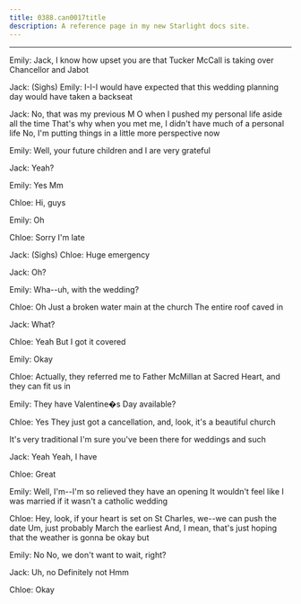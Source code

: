 ```yaml
---
title: 0388.can0017title
description: A reference page in my new Starlight docs site.
---
```

----- 
Emily: Jack, I know how upset you are that Tucker McCall is taking over 
Chancellor and Jabot
 
Jack: (Sighs) 
Emily: I-I-I would have expected that this wedding planning day would have 
taken a backseat
 
Jack: No, that was my previous M
O
 when I pushed my personal life aside all 
the time
 That's why when you met me, I didn't have much of a personal life
 No, 
I'm putting things in a little more perspective now
 
Emily: Well, your future children and I are very grateful
 
Jack: Yeah? 
 
Emily: Yes
 Mm
 
Chloe: Hi, guys
 
Emily: Oh
 
Chloe: Sorry I'm late
 
Jack: (Sighs) 
Chloe: Huge emergency
 
Jack: Oh? 
 
Emily: Wha--uh, with the wedding? 
 
Chloe: Oh
 Just a broken water main at the church
 The entire roof caved in


Jack: What? 
 
Chloe: Yeah
 But I got it covered
 
Emily: Okay
 
Chloe: Actually, they referred me to Father McMillan at Sacred Heart, and 
they can fit us in
 
Emily: They have Valentine�s Day available? 
 
Chloe: Yes
 They just got a cancellation, and, look, it's a beautiful church
 
It's very traditional
 I'm sure you've been there for weddings and such
 
Jack: Yeah
 Yeah, I have
 
Chloe: Great
 
Emily: Well, I'm--I'm so relieved they have an opening
 It wouldn't feel like 
I was married if it wasn't a catholic wedding
 
Chloe: Hey, look, if your heart is set on St
 Charles, we--we can push the 
date
 Um, just probably March the earliest
 And, I mean, that's just hoping that 
the weather is gonna be okay but


 
Emily: No
 No, we don't want to wait, right? 
 
Jack: Uh, no
 Definitely not
 Hmm
 
Chloe: Okay
 

